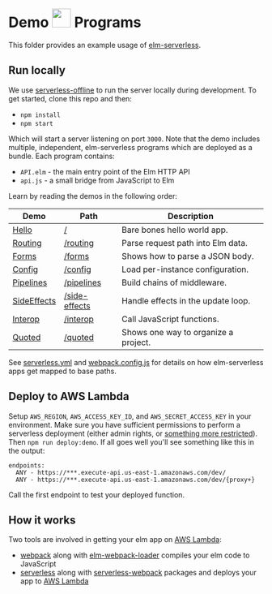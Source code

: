# Demo <img src="https://raw.githubusercontent.com/ktonon/elm-serverless/master/es-logo-small.png" width="37"> Programs

This folder provides an example usage of [elm-serverless][].

## Run locally

We use [serverless-offline][] to run the server locally during development. To get started, clone this repo and then:

* `npm install`
* `npm start`

Which will start a server listening on port `3000`. Note that the demo includes multiple, independent, elm-serverless programs which are deployed as a bundle. Each program contains:

* `API.elm` - the main entry point of the Elm HTTP API
* `api.js` - a small bridge from JavaScript to Elm

Learn by reading the demos in the following order:

| Demo            | Path              | Description                          |
| --------------- | ----------------- | ------------------------------------ |
| [Hello][]       | [/][]             | Bare bones hello world app.          |
| [Routing][]     | [/routing][]      | Parse request path into Elm data.    |
| [Forms][]       | [/forms][]        | Shows how to parse a JSON body.      |
| [Config][]      | [/config][]       | Load per-instance configuration.     |
| [Pipelines][]   | [/pipelines][]    | Build chains of middleware.          |
| [SideEffects][] | [/side-effects][] | Handle effects in the update loop.   |
| [Interop][]     | [/interop][]      | Call JavaScript functions.           |
| [Quoted][]      | [/quoted][]       | Shows one way to organize a project. |

See [serverless.yml][] and [webpack.config.js][] for details on how elm-serverless apps get mapped to base paths.

## Deploy to AWS Lambda

Setup `AWS_REGION`, `AWS_ACCESS_KEY_ID`, and `AWS_SECRET_ACCESS_KEY` in your environment. Make sure you have sufficient permissions to perform a serverless deployment (either admin rights, or [something more restricted](https://github.com/serverless/serverless/issues/1439)). Then `npm run deploy:demo`. If all goes well you'll see something like this in the output:

```shell
endpoints:
  ANY - https://***.execute-api.us-east-1.amazonaws.com/dev/
  ANY - https://***.execute-api.us-east-1.amazonaws.com/dev/{proxy+}
```

Call the first endpoint to test your deployed function.

## How it works

Two tools are involved in getting your elm app on [AWS Lambda][]:

* [webpack][] along with [elm-webpack-loader][] compiles your elm code to JavaScript
* [serverless][] along with [serverless-webpack][] packages and deploys your app to [AWS Lambda][]

[/]:http://localhost:3000
[/config]:http://localhost:3000/config
[/forms]:http://localhost:3000/forms
[/interop]:http://localhost:3000/interop
[/pipelines]:http://localhost:3000/pipelines
[/quoted]:http://localhost:3000/quoted
[/quoted/number]:http://localhost:3000/quoted/number
[/quoted/quote]:http://localhost:3000/quoted/quote
[/routing]:http://localhost:3000/routing
[/side-effects]:http://localhost:3000/side-effects

[Config]:https://github.com/ktonon/elm-serverless/blob/master/demo/src/Config
[Forms]:https://github.com/ktonon/elm-serverless/blob/master/demo/src/Forms
[Hello]:https://github.com/ktonon/elm-serverless/blob/master/demo/src/Hello
[Interop]:https://github.com/ktonon/elm-serverless/blob/master/demo/src/Interop
[Pipelines]:https://github.com/ktonon/elm-serverless/blob/master/demo/src/Pipelines
[Quoted]:https://github.com/ktonon/elm-serverless/blob/master/demo/src/Quoted
[Routing]:https://github.com/ktonon/elm-serverless/blob/master/demo/src/Routing
[SideEffects]:https://github.com/ktonon/elm-serverless/blob/master/demo/src/SideEffects

[API.elm]:https://github.com/ktonon/elm-serverless/blob/master/demo/src/API.elm
[api.js]:https://github.com/ktonon/elm-serverless/blob/master/demo/src/api.js
[AWS Lambda]:https://aws.amazon.com/lambda
[elm-serverless]:https://github.com/ktonon/elm-serverless
[elm-webpack-loader]:https://github.com/elm-community/elm-webpack-loader
[serverless-offline]:https://github.com/dherault/serverless-offline
[serverless-webpack]:https://github.com/elastic-coders/serverless-webpack
[serverless.yml]:https://github.com/ktonon/elm-serverless/blob/master/demo/serverless.yml
[serverless]:https://serverless.com/
[webpack.config.js]:https://github.com/ktonon/elm-serverless/blob/master/demo/webpack.config.js
[webpack]:https://webpack.github.io/

